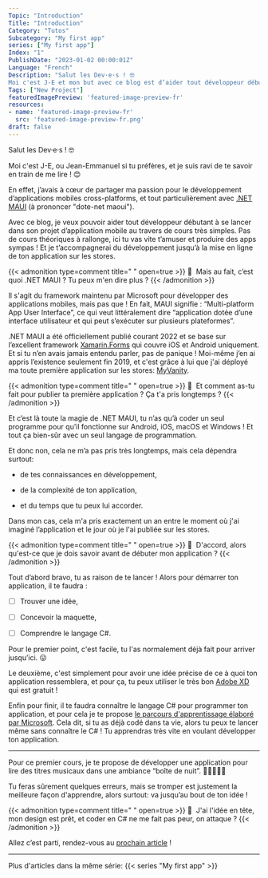 ```yaml
---
Topic: "Introduction"
Title: "Introduction"
Category: "Tutos"
Subcategory: "My first app"
series: ["My first app"]
Index: "1"
PublishDate: "2023-01-02 00:00:01Z"
Language: "French"
Description: "Salut les Dev·e·s ! 🤓
Moi c'est J-E et mon but avec ce blog est d’aider tout développeur débutant à se lancer dans son projet d’application mobile au travers de cours très simples. Pas de cours théoriques à rallonge, ici tu vas vite t’amuser et produire des apps sympas ! Et je t’accompagnerai du développement jusqu’à la mise en ligne de ton application sur les stores."
Tags: ["New Project"]
featuredImagePreview: 'featured-image-preview-fr'
resources:
- name: 'featured-image-preview-fr'
  src: 'featured-image-preview-fr.png'
draft: false
---
```


<!--more-->

Salut les Dev·e·s ! 🤓



Moi c'est J-E, ou Jean-Emmanuel si tu préfères, et je suis ravi de te savoir en train de me lire ! 😊

En effet, j’avais à cœur de partager ma passion pour le développement d’applications mobiles cross-platforms, et tout particulièrement avec [.NET MAUI](https://learn.microsoft.com/fr-fr/dotnet/maui/what-is-maui) (à prononcer "dote-net maoui").

Avec ce blog, je veux pouvoir aider tout développeur débutant à se lancer dans son projet d’application mobile au travers de cours très simples. Pas de cours théoriques à rallonge, ici tu vas vite t’amuser et produire des apps sympas ! Et je t’accompagnerai du développement jusqu’à la mise en ligne de ton application sur les stores.




{{< admonition type=comment title="‎ " open=true >}}
🐒‎ ‎ Mais au fait, c’est quoi .NET MAUI ? Tu peux m'en dire plus ?
{{< /admonition >}}


Il s'agit du framework maintenu par Microsoft pour développer des applications mobiles, mais pas que ! En fait, MAUI signifie : “Multi-platform App User Interface”, ce qui veut littéralement dire “application dotée d’une interface utilisateur et qui peut s’exécuter sur plusieurs plateformes”.

.NET MAUI a été officiellement publié courant 2022 et se base sur l’excellent framework [Xamarin.Forms](https://learn.microsoft.com/fr-fr/xamarin/) qui couvre iOS et Android uniquement. Et si tu n’en avais jamais entendu parler, pas de panique ! Moi-même j’en ai appris l’existence seulement fin 2019, et c'est grâce à lui que j'ai déployé ma toute première application sur les stores: [MyVanity](https://www.myvanity-app.com/).




{{< admonition type=comment title="‎ " open=true >}}
🐒‎ ‎ Et comment as-tu fait pour publier ta première application ? Ça t'a pris longtemps ?
{{< /admonition >}}


Et c’est là toute la magie de .NET MAUI, tu n’as qu’à coder un seul programme pour qu’il fonctionne sur Android, iOS, macOS et Windows ! Et tout ça bien-sûr avec un seul langage de programmation.

Et donc non, cela ne m’a pas pris très longtemps, mais cela dépendra surtout:

* de tes connaissances en développement,

* de la complexité de ton application,

* et du temps que tu peux lui accorder.



Dans mon cas, cela m'a pris exactement un an entre le moment où j'ai imaginé l’application et le jour où je l'ai publiée sur les stores.




{{< admonition type=comment title="‎ " open=true >}}
🐒‎ ‎ D'accord, alors qu'est-ce que je dois savoir avant de débuter mon application ?
{{< /admonition >}}


Tout d’abord bravo, tu as raison de te lancer ! Alors pour démarrer ton application, il te faudra :

- [ ] Trouver une idée,

- [ ] Concevoir la maquette,

- [ ] Comprendre le langage C#.



Pour le premier point, c'est facile, tu l'as normalement déjà fait pour arriver jusqu’ici. 😛

Le deuxième, c'est simplement pour avoir une idée précise de ce à quoi ton application ressemblera, et pour ça, tu peux utiliser le très bon [Adobe XD](https://helpx.adobe.com/fr/xd/get-started.html) qui est gratuit !

Enfin pour finir, il te faudra connaître le langage C# pour programmer ton application, et pour cela je te propose [le parcours d'apprentissage élaboré par Microsoft](https://docs.microsoft.com/fr-fr/learn/paths/csharp-first-steps/). Cela dit, si tu as déjà codé dans ta vie, alors tu peux te lancer même sans connaître le C# ! Tu apprendras très vite en voulant développer ton application.

___
Pour ce premier cours, je te propose de développer une application pour lire des titres musicaux dans une ambiance “boîte de nuit”. 💃🏾🕺🏻🪩

Tu feras sûrement quelques erreurs, mais se tromper est justement la meilleure façon d'apprendre, alors surtout: va jusqu’au bout de ton idée !




{{< admonition type=comment title="‎ " open=true >}}
🐒‎ ‎ J'ai l'idée en tête, mon design est prêt, et coder en C# ne me fait pas peur, on attaque ?
{{< /admonition >}}


Allez c’est parti, rendez-vous au <a href="../2-setup-the-project/">prochain article</a> !



___
Plus d'articles dans la même série:
{{< series "My first app" >}}
